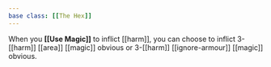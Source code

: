 ```yaml
---
base class: [[The Hex]]
---
```

When you **[[Use Magic]]** to inflict [[harm]], you can choose to inflict 3-[[harm]] [[area]] [[magic]] obvious or 3-[[harm]] [[ignore-armour]] [[magic]] obvious. 